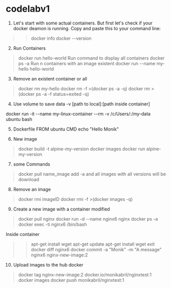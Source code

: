 # codelabv1
1. Let's start with some actual containers. But first let's check if your docker deamon is running. Copy and paste this to your command line:

>> docker info
>> docker --version

2. Run Containers
> docker run hello-world
Run command to display all containers
> docker ps -a
Run n containers with an image existent
> docker run --name my-hello hello-world

3. Remove an existent container or all
> docker rm my-hello
> docker rm -f >(docker ps -a -q)
> docker rm >(docker ps -a -f status=exited -q)

4. Use volume to save data
-v [path to local]:[path inside container]

docker run -it --name my-linux-container --rm -v /c/Users/:/my-data ubuntu bash

5. Dockerfile
FROM ubuntu
CMD echo "Hello Monik"

6. New image
> docker build -t alpine-my-version
> docker images
> docker run alpine-my-version
7. some Commands
> docker pull name_image
 add -a and all images with all versions will be download

 8. Remove an image
 > docker rmi imageID
 > docker rmi -f >(docker images -q)

 9. Create a new image with a container modified
 > docker pull nginx
 > docker run -d --name nginx6 nginx 
 > docker ps -a
 > docker exec -ti nginx6 /bin/bash
 
 Inside container
 
 >> apt-get install wget
 >> apt-get update
 >> apt-get install wget
 > exit
 > docker diff nginx6
 > docker commit -a "Monik" -m "A message" nginx6 nginx-new-image:2 

10. Upload images to the hub docker
> docker tag nginx-new-image:2 docker.io/monikabril/nginxtest:1
> docker images
> docker push monikabril/nginxtest:1
